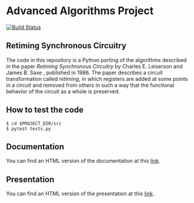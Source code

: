 # Advanced Algorithms Project

[![Build Status](https://travis-ci.com/fabiocody/advanced-algorithms-project.svg?token=vreerFzSmcFLsbiVv8aF&branch=master)](https://travis-ci.com/fabiocody/advanced-algorithms-project)

## Retiming Synchronous Circuitry

The code in this repository is a Python porting of the algorithms described in the paper *Retiming Synchronous Circuitry*
by Charles E. Leiserson and James B. Saxe , published in 1986. The paper describes a circuit transformation called *retiming*,
in which registers are added at some points in a circuit and removed from others in such a way that the functional
behavior of the circuit as a whole is preserved.

## How to test the code

```
$ cd $PROJECT_DIR/src
$ pytest tests.py
```

## Documentation

You can find an HTML version of the documentation at this [link](https://fabiocodiglioni.it/advanced-algorithms-project/build/html/index.html).

## Presentation

You can find an HTML version of the presentation at this [link](https://fabiocodiglioni.it/advanced-algorithms-project/presentation/index.html).
